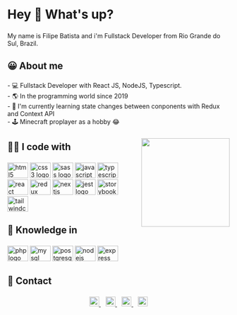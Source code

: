 <h1 align="left">Hey 👋 What's up?</h1>

###
<p align="left">My name is Filipe Batista and i'm Fullstack Developer from Rio Grande do Sul, Brazil.</p>

###
<h2 align="left">😀 About me</h2>

###
<p align="left">
- 💻 Fullstack Developer with React JS, NodeJS, Typescript.<br>
- 🌎 In the programming world since 2019<br>
- 🤔 I'm currently learning state changes between conponents with Redux and Context API <br>
- 🕹️ Minecraft proplayer as a hobby 😂
</p>

###
<img align="right" height="200" src="https://c.tenor.com/GfSX-u7VGM4AAAAC/coding.gif"  />

###
<h2 align="left">👨‍💻 I code with</h2>

###
<div align="left">
  <img src="https://cdn.jsdelivr.net/gh/devicons/devicon/icons/html5/html5-original.svg" height="35" width="47" alt="html5 logo"  />
  <img src="https://cdn.jsdelivr.net/gh/devicons/devicon/icons/css3/css3-original.svg" height="35" width="47" alt="css3 logo"  />
  <img src="https://cdn.jsdelivr.net/gh/devicons/devicon/icons/sass/sass-original.svg" height="35" width="47" alt="sass logo"  />
  <img src="https://cdn.jsdelivr.net/gh/devicons/devicon/icons/javascript/javascript-original.svg" height="35" width="47" alt="javascript logo"  />
  <img src="https://cdn.jsdelivr.net/gh/devicons/devicon/icons/typescript/typescript-original.svg" height="35" width="47" alt="typescript logo"  />
  <img src="https://cdn.jsdelivr.net/gh/devicons/devicon/icons/react/react-original.svg" height="35" width="47" alt="react logo"  />
  <img src="https://cdn.jsdelivr.net/gh/devicons/devicon/icons/redux/redux-original.svg" height="35" width="47" alt="redux logo"  />
  <img src="https://cdn.jsdelivr.net/gh/devicons/devicon/icons/nextjs/nextjs-original.svg" height="35" width="47" alt="nextjs logo"  />
  <img src="https://cdn.jsdelivr.net/gh/devicons/devicon/icons/jest/jest-plain.svg" height="35" width="47" alt="jest logo"  />
  <img src="https://cdn.jsdelivr.net/gh/devicons/devicon/icons/storybook/storybook-original.svg" height="35" width="47" alt="storybook logo"  />
  <img src="https://cdn.jsdelivr.net/gh/devicons/devicon/icons/tailwindcss/tailwindcss-original-wordmark.svg" height="35" width="47" alt="tailwindcss logo"  />
</div>

###
<h2 align="left">🧠 Knowledge in</h2>

###
<div align="left">
  <img src="https://cdn.jsdelivr.net/gh/devicons/devicon/icons/php/php-original.svg" height="35" width="47" alt="php logo"  />
  <img src="https://cdn.jsdelivr.net/gh/devicons/devicon/icons/mysql/mysql-original.svg" height="35" width="47" alt="mysql logo"  />
  <img src="https://cdn.jsdelivr.net/gh/devicons/devicon/icons/postgresql/postgresql-original.svg" height="35" width="47" alt="postgresql logo"  />
  <img src="https://cdn.jsdelivr.net/gh/devicons/devicon/icons/nodejs/nodejs-original.svg" height="35" width="47" alt="nodejs logo"  />
  <img src="https://cdn.jsdelivr.net/gh/devicons/devicon/icons/express/express-original.svg" height="35" width="47" alt="express logo"  />
</div>

###
<h2 align="left">📝 Contact</h2>

###
<p align="center">
  <a href="https://filipeleonelbatista.vercel.app/links">
    <img alt="Meu site" width="22px" src="https://github.com/filipeleonelbatista/filipeleonelbatista/blob/master/assets/worldwide.svg" />
  </a>&ensp;
  <a href="https://www.linkedin.com/in/filipeleonelbatista/">
    <img alt="LinkedIn" width="22px" src="https://github.com/filipeleonelbatista/filipeleonelbatista/blob/master/assets/052-linkedin.svg" />
  </a>&ensp;
  <a href="https://instagram.com/filipeleonelbatista">
    <img alt="Instagram" width="22px" src="https://github.com/filipeleonelbatista/filipeleonelbatista/blob/master/assets/044-instagram.svg" />
  </a>&ensp;
  <a href="https://filipeleonelbatista.vercel.app/">
    <img alt="Meu site" width="22px" src="https://github.com/filipeleonelbatista/filipeleonelbatista/blob/master/assets/worldwide.svg" />
  </a>
</p>


